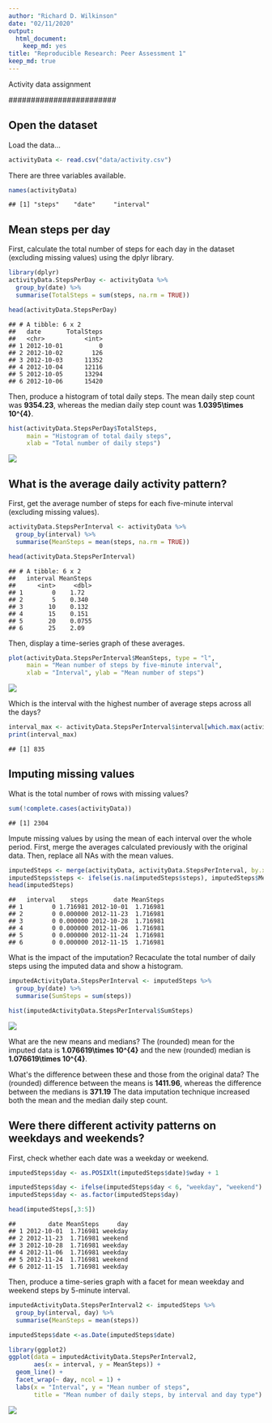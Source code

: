 ```yaml
---
author: "Richard D. Wilkinson"
date: "02/11/2020"
output: 
  html_document: 
    keep_md: yes
title: "Reproducible Research: Peer Assessment 1"
keep_md: true
---
```




Activity data assignment

########################

## Open the dataset

Load the data...

```r
activityData <- read.csv("data/activity.csv")
```
There are three variables available.

```r
names(activityData)
```

```
## [1] "steps"    "date"     "interval"
```

## Mean steps per day

First, calculate the total number of steps for each day in the dataset (excluding missing values) using the dplyr library.

```r
library(dplyr)
activityData.StepsPerDay <- activityData %>% 
  group_by(date) %>% 
  summarise(TotalSteps = sum(steps, na.rm = TRUE))

head(activityData.StepsPerDay)
```

```
## # A tibble: 6 x 2
##   date       TotalSteps
##   <chr>           <int>
## 1 2012-10-01          0
## 2 2012-10-02        126
## 3 2012-10-03      11352
## 4 2012-10-04      12116
## 5 2012-10-05      13294
## 6 2012-10-06      15420
```

Then, produce a histogram of total daily steps. The mean daily step count was **9354.23**, whereas the median daily step count was **1.0395\times 10^{4}**.


```r
hist(activityData.StepsPerDay$TotalSteps, 
     main = "Histogram of total daily steps",
     xlab = "Total number of daily steps")
```

![](PA1_template_files/figure-html/unnamed-chunk-4-1.png)<!-- -->


## What is the average daily activity pattern?

First, get the average number of steps for each five-minute interval (excluding missing values).


```r
activityData.StepsPerInterval <- activityData %>% 
  group_by(interval) %>% 
  summarise(MeanSteps = mean(steps, na.rm = TRUE))

head(activityData.StepsPerInterval)
```

```
## # A tibble: 6 x 2
##   interval MeanSteps
##      <int>     <dbl>
## 1        0    1.72  
## 2        5    0.340 
## 3       10    0.132 
## 4       15    0.151 
## 5       20    0.0755
## 6       25    2.09
```

Then, display a time-series graph of these averages.


```r
plot(activityData.StepsPerInterval$MeanSteps, type = "l", 
     main = "Mean number of steps by five-minute interval", 
     xlab = "Interval", ylab = "Mean number of steps")
```

![](PA1_template_files/figure-html/unnamed-chunk-6-1.png)<!-- -->

Which is the interval with the highest number of average steps across all the days?

```r
interval_max <- activityData.StepsPerInterval$interval[which.max(activityData.StepsPerInterval$MeanSteps)]
print(interval_max)
```

```
## [1] 835
```


## Imputing missing values

What is the total number of rows with missing values?

```r
sum(!complete.cases(activityData))
```

```
## [1] 2304
```

Impute missing values by using the mean of each interval over the whole period. First, merge the averages calculated previously with the original data. Then, replace all NAs with the mean values.

```r
imputedSteps <- merge(activityData, activityData.StepsPerInterval, by.x = "interval")
imputedSteps$steps <- ifelse(is.na(imputedSteps$steps), imputedSteps$MeanSteps, imputedSteps$steps)
head(imputedSteps)
```

```
##   interval    steps       date MeanSteps
## 1        0 1.716981 2012-10-01  1.716981
## 2        0 0.000000 2012-11-23  1.716981
## 3        0 0.000000 2012-10-28  1.716981
## 4        0 0.000000 2012-11-06  1.716981
## 5        0 0.000000 2012-11-24  1.716981
## 6        0 0.000000 2012-11-15  1.716981
```

What is the impact of the imputation?
Recaculate the total number of daily steps using the imputed data and show a histogram.

```r
imputedActivityData.StepsPerInterval <- imputedSteps %>% 
  group_by(date) %>% 
  summarise(SumSteps = sum(steps))

hist(imputedActivityData.StepsPerInterval$SumSteps)
```

![](PA1_template_files/figure-html/unnamed-chunk-10-1.png)<!-- -->

What are the new means and medians?
The (rounded) mean for the imputed data is **1.076619\times 10^{4}** and the new (rounded) median is **1.076619\times 10^{4}**.

What's the difference between these and those from the original data?
The (rounded) difference between the means is **1411.96**, whereas the difference between the medians is **371.19** The data imputation technique increased both the mean and the median daily step count.

## Were there different activity patterns on weekdays and weekends?

First, check whether each date was a weekday or weekend.

```r
imputedSteps$day <- as.POSIXlt(imputedSteps$date)$wday + 1

imputedSteps$day <- ifelse(imputedSteps$day < 6, "weekday", "weekend")
imputedSteps$day <- as.factor(imputedSteps$day)

head(imputedSteps[,3:5])
```

```
##         date MeanSteps     day
## 1 2012-10-01  1.716981 weekday
## 2 2012-11-23  1.716981 weekend
## 3 2012-10-28  1.716981 weekday
## 4 2012-11-06  1.716981 weekday
## 5 2012-11-24  1.716981 weekend
## 6 2012-11-15  1.716981 weekday
```


Then, produce a time-series graph with a facet for mean weekday and weekend steps by 5-minute interval.

```r
imputedActivityData.StepsPerInterval2 <- imputedSteps %>% 
  group_by(interval, day) %>% 
  summarise(MeanSteps = mean(steps))

imputedSteps$date <-as.Date(imputedSteps$date)

library(ggplot2)
ggplot(data = imputedActivityData.StepsPerInterval2, 
       aes(x = interval, y = MeanSteps)) +
  geom_line() + 
  facet_wrap(~ day, ncol = 1) +
  labs(x = "Interval", y = "Mean number of steps", 
       title = "Mean number of daily steps, by interval and day type")
```

![](PA1_template_files/figure-html/unnamed-chunk-12-1.png)<!-- -->
